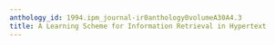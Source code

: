 ```yaml
---
anthology_id: 1994.ipm_journal-ir0anthology0volumeA30A4.3
title: A Learning Scheme for Information Retrieval in Hypertext
---
```

